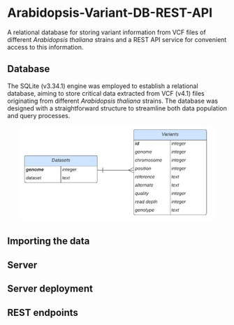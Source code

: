 # Arabidopsis-Variant-DB-REST-API
 A relational database for storing variant information from VCF files of different *Arabidopsis thaliana* strains and a REST API service for convenient access to this information.

## Database
The SQLite (v3.34.1) engine was employed to establish a relational database, aiming to store critical data extracted from VCF (v4.1) files originating from different *Arabidopsis thaliana* strains. The database was designed with a straightforward structure to streamline both data population and query processes.

<p align="center">
<img src="https://github.com/AkirisMc/Arabidopsis-Variant-DB-REST-API/blob/main/Images/Database_ER_diagram.jpg" width="450">
</p>

## Importing the data

## Server 

## Server deployment 

## REST endpoints 

